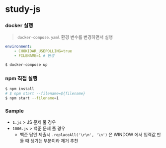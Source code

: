 ﻿# study-js

### docker 실행

> `docker-compose.yaml` 환경 변수를 변경하면서 실행

```yaml
environment:
    - CHOKIDAR_USEPOLLING=true
    - FILENAME=1 # 변경
```

```bash
$ docker-compose up
```

### npm 직접 실행

```bash
$ npm install
# $ npm start --filename=${filename}
$ npm start --filename=1
```

### Sample

- `1.js` > JS 문제 풀 경우
- `1006.js` > 백준 문제 풀 경우 
    - 백준 답안 제출시 `.replaceAll('\r\n', '\n')` 은 WINDOW 에서 입력값 만들 때 생기는 부분이라 제거 추천
 

